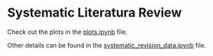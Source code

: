 # Systematic Literatura Review

Check out the plots in the [plots.ipynb](plots.ipynb) file.

Other details can be found in the [systematic_revision_data.ipynb](systematic_revision_data.ipynb) file.
